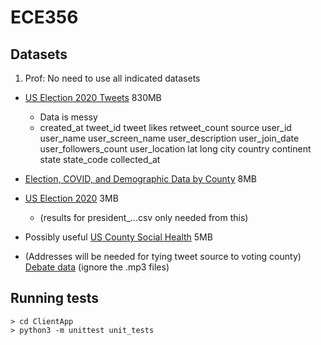 # ECE356

## Datasets

1. Prof: No need to use all indicated datasets

- [US Election 2020 Tweets](https://www.kaggle.com/manchunhui/us-election-2020-tweets) 830MB
    - Data is messy
    - created_at	tweet_id	tweet	likes	retweet_count	source	user_id	user_name	user_screen_name	user_description	user_join_date	user_followers_count	user_location	lat	long	city	country	continent	state	state_code	collected_at
- [Election, COVID, and Demographic Data by County](https://www.kaggle.com/etsc9287/2020-general-election-polls) 8MB
- [US Election 2020](https://www.kaggle.com/unanimad/us-election-2020) 3MB
    - (results for president_...csv only needed from this)
- Possibly useful [US County Social Health](https://www.kaggle.com/johnjdavisiv/us-counties-covid19-weather-sociohealth-data?select=us_county_sociohealth_data.csv) 5MB

- (Addresses will be needed for tying tweet source to voting county) [Debate data](https://www.kaggle.com/headsortails/us-election-2020-presidential-debates) (ignore the .mp3 files)


## Running tests
```
> cd ClientApp
> python3 -m unittest unit_tests
```